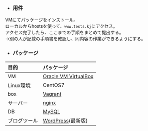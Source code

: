 - ### 用件  
VMにてパッケージをインストール。  
ローカルからhostsを使って、``www.tests.kj``にアクセス。  
アクセス完了したら、ここまでの手順をまとめて提出する。  
→別の人が記載の手順書を確認し、同内容の作業ができるようにする。    
- ### パッケージ  

| 目的 | パッケージ |  
|:-----------|:-----------|  
| VM       | [Oracle VM VirtualBox](http://www.oracle.com/technetwork/jp/server-storage/virtualbox/overview/index.html) |  
| Linux環境  | CentOS7  |
| box  | [Vagrant](https://www.vagrantup.com/)  |
| サーバー  | [nginx](https://nginx.org/en/)  |
| DB  | [MySQL](https://www.mysql.com/jp/)  |
| ブログツール  | [WordPress](https://ja.wordpress.org/)(最新版)  |  
